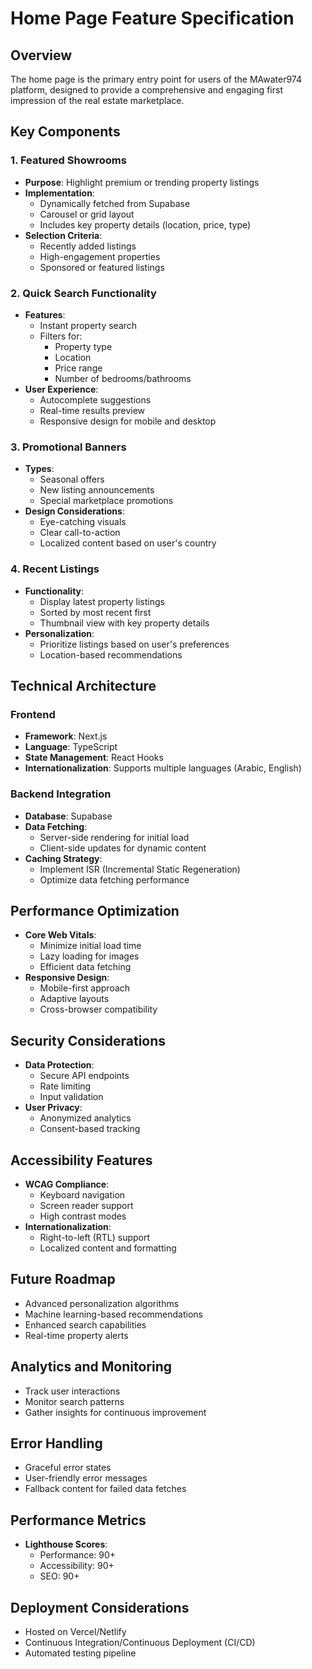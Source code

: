 # Home Page Feature Specification

## Overview
The home page is the primary entry point for users of the MAwater974 platform, designed to provide a comprehensive and engaging first impression of the real estate marketplace.

## Key Components

### 1. Featured Showrooms
- **Purpose**: Highlight premium or trending property listings
- **Implementation**: 
  - Dynamically fetched from Supabase
  - Carousel or grid layout
  - Includes key property details (location, price, type)
- **Selection Criteria**:
  - Recently added listings
  - High-engagement properties
  - Sponsored or featured listings

### 2. Quick Search Functionality
- **Features**:
  - Instant property search
  - Filters for:
    - Property type
    - Location
    - Price range
    - Number of bedrooms/bathrooms
- **User Experience**:
  - Autocomplete suggestions
  - Real-time results preview
  - Responsive design for mobile and desktop

### 3. Promotional Banners
- **Types**:
  - Seasonal offers
  - New listing announcements
  - Special marketplace promotions
- **Design Considerations**:
  - Eye-catching visuals
  - Clear call-to-action
  - Localized content based on user's country

### 4. Recent Listings
- **Functionality**:
  - Display latest property listings
  - Sorted by most recent first
  - Thumbnail view with key property details
- **Personalization**:
  - Prioritize listings based on user's preferences
  - Location-based recommendations

## Technical Architecture

### Frontend
- **Framework**: Next.js
- **Language**: TypeScript
- **State Management**: React Hooks
- **Internationalization**: Supports multiple languages (Arabic, English)

### Backend Integration
- **Database**: Supabase
- **Data Fetching**:
  - Server-side rendering for initial load
  - Client-side updates for dynamic content
- **Caching Strategy**:
  - Implement ISR (Incremental Static Regeneration)
  - Optimize data fetching performance

## Performance Optimization
- **Core Web Vitals**:
  - Minimize initial load time
  - Lazy loading for images
  - Efficient data fetching
- **Responsive Design**:
  - Mobile-first approach
  - Adaptive layouts
  - Cross-browser compatibility

## Security Considerations
- **Data Protection**:
  - Secure API endpoints
  - Rate limiting
  - Input validation
- **User Privacy**:
  - Anonymized analytics
  - Consent-based tracking

## Accessibility Features
- **WCAG Compliance**:
  - Keyboard navigation
  - Screen reader support
  - High contrast modes
- **Internationalization**:
  - Right-to-left (RTL) support
  - Localized content and formatting

## Future Roadmap
- Advanced personalization algorithms
- Machine learning-based recommendations
- Enhanced search capabilities
- Real-time property alerts

## Analytics and Monitoring
- Track user interactions
- Monitor search patterns
- Gather insights for continuous improvement

## Error Handling
- Graceful error states
- User-friendly error messages
- Fallback content for failed data fetches

## Performance Metrics
- **Lighthouse Scores**:
  - Performance: 90+
  - Accessibility: 90+
  - SEO: 90+

## Deployment Considerations
- Hosted on Vercel/Netlify
- Continuous Integration/Continuous Deployment (CI/CD)
- Automated testing pipeline
